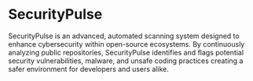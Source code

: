 # SecurityPulse
SecurityPulse is an advanced, automated scanning system designed to enhance cybersecurity within open-source ecosystems. By continuously analyzing public repositories, SecurityPulse identifies and flags potential security vulnerabilities, malware, and unsafe coding practices creating a safer environment for developers and users alike.
